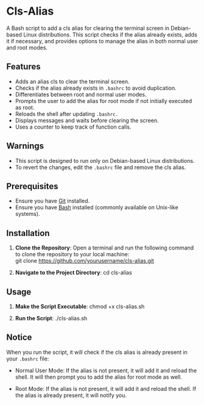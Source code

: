 # Cls-Alias

A Bash script to add a cls alias for clearing the terminal screen in Debian-based Linux distributions. This script checks if the alias already exists, adds it if necessary, and provides options to manage the alias in both normal user and root modes.

## Features
- Adds an alias cls to clear the terminal screen.
- Checks if the alias already exists in `.bashrc` to avoid duplication.
- Differentiates between root and normal user modes.
- Prompts the user to add the alias for root mode if not initially executed as root.
- Reloads the shell after updating `.bashrc.`
- Displays messages and waits before clearing the screen.
- Uses a counter to keep track of function calls.

## Warnings
- This script is designed to run only on Debian-based Linux distributions.
- To revert the changes, edit the `.bashrc` file and remove the cls alias.

## Prerequisites
- Ensure you have [Git](https://git-scm.com/) installed.
- Ensure you have [Bash](https://www.gnu.org/software/bash/) installed (commonly available on Unix-like systems).

## Installation

1. **Clone the Repository**:
  Open a terminal and run the following command to clone the repository to your local machine:    
git clone https://github.com/yourusername/cls-alias.git

2. **Navigate to the Project Directory**:
  cd cls-alias

## Usage
1. **Make the Script Executable**:
  chmod +x cls-alias.sh

2. **Run the Script**:
  ./cls-alias.sh

## Notice
When you run the script, it will check if the cls alias is already present in your `.bashrc` file:

- Normal User Mode:
If the alias is not present, it will add it and reload the shell.
It will then prompt you to add the alias for root mode as well.

- Root Mode:
If the alias is not present, it will add it and reload the shell.
If the alias is already present, it will notify you.
